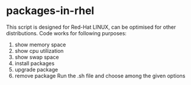# packages-in-rhel
This script is designed for Red-Hat LINUX, can be optimised for other distributions.
Code works for following purposes:
1) show memory space
2) show cpu utilization
3) show swap space
4) install packages
5) upgrade package
6) remove package
Run the .sh file and choose among the given options
